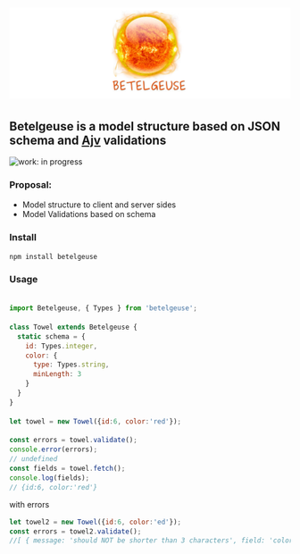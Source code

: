 # ![Betelgeuse](https://github.com/MarcosRava/misc/raw/master/imgs/logos/betelgeuse.jpg)

## Betelgeuse is a model structure based on JSON schema and [Ajv](https://github.com/epoberezkin/ajv) validations

![work: in progress](https://img.shields.io/badge/work-in%20progress-orange.svg)

### Proposal:

* Model structure to client and server sides
* Model Validations based on schema

### Install

```
npm install betelgeuse

```

### Usage

```js

import Betelgeuse, { Types } from 'betelgeuse';

class Towel extends Betelgeuse {
  static schema = {
    id: Types.integer,
    color: {
      type: Types.string,
      minLength: 3
    }
  }
}

let towel = new Towel({id:6, color:'red'});

const errors = towel.validate();
console.error(errors);
// undefined
const fields = towel.fetch();
console.log(fields);
// {id:6, color:'red'}
```

with errors

```js
let towel2 = new Towel({id:6, color:'ed'});
const errors = towel2.validate();
//[ { message: 'should NOT be shorter than 3 characters', field: 'color' } ]


```
